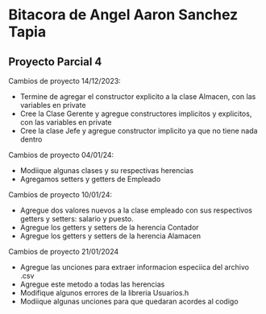 # Bitacora de Angel Aaron Sanchez Tapia

## Proyecto Parcial 4

Cambios de proyecto 14/12/2023:
- Termine de agregar el constructor explicito a la clase Almacen, con las variables en private
- Cree la Clase Gerente y agregue constructores implicitos y explicitos, con las variables en private
- Cree la clase Jefe y agregue constructor implicito ya que no tiene nada dentro

Cambios de proyecto 04/01/24:
- Modiique algunas clases y su respectivas herencias
- Agregamos setters y getters de Empleado

Cambios de proyecto 10/01/24:
- Agregue dos valores nuevos a la clase empleado con 
sus respectivos getters y setters: salario y puesto.
- Agregue los getters y setters de la herencia Contador
- Agregue los getters y setters de la herencia Alamacen

Cambios de proyecto 21/01/2024
- Agregue las unciones para extraer informacion especiica del archivo .csv
- Agregue este metodo a todas las herencias
- Modifique algunos errores de la libreria Usuarios.h
- Modiique algunas unciones para que quedaran acordes al codigo